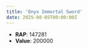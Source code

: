 ```yaml
---
title: 'Onyx Immortal Sword'
date: 2025-08-05T00:00:00Z
---
```

- **RAP**: 147281
- **Value**: 200000
